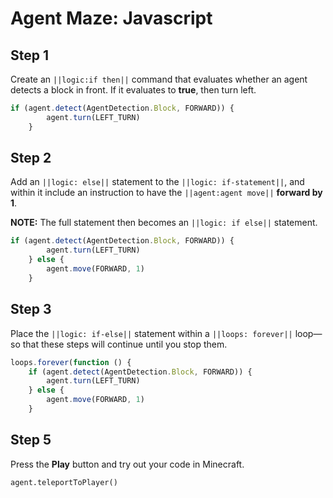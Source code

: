# Agent Maze: Javascript

## Step 1

Create an ``||logic:if then||`` command that evaluates whether an agent detects a block in front. If it evaluates to **true**, then turn left.

```javascript
if (agent.detect(AgentDetection.Block, FORWARD)) {
        agent.turn(LEFT_TURN)
    }
```

## Step 2

Add an ``||logic: else||`` statement to the ``||logic: if-statement||``, and within it include an instruction to have the ``||agent:agent move||`` **forward by 1**.  

**NOTE:** The full statement then becomes an ``||logic: if else||`` statement.

```javascript
if (agent.detect(AgentDetection.Block, FORWARD)) {
        agent.turn(LEFT_TURN)
    } else {
        agent.move(FORWARD, 1)
    }
```

## Step 3

Place the ``||logic: if-else||`` statement within a ``||loops: forever||`` loop—so that these steps will continue until you stop them.

```javascript
loops.forever(function () {
    if (agent.detect(AgentDetection.Block, FORWARD)) {
        agent.turn(LEFT_TURN)
    } else {
        agent.move(FORWARD, 1)
    }
```
## Step 5
Press the **Play** button and try out your code in Minecraft. 

```ghost 
agent.teleportToPlayer()
```
